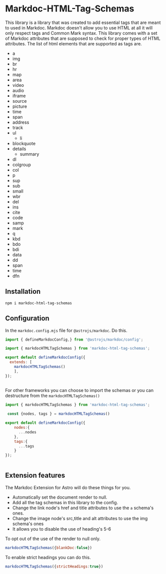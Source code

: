 # Markdoc-HTML-Tag-Schemas

This library is a library that was created to add essential tags that are meant to used in Markdoc.
Markdoc doesn't allow you to use HTML at all it will only respect tags and Common Mark syntax.
This library comes with a set of Markdoc attributes that are supposed to check for proper types
of HTML attributes. The list of html elements that are supported as tags are.

- a
- img
- br
- hr
- map
- area
- video
- audio
- iframe
- source
- picture
- time
- span
- address
- track
- ul
  - li  
- blockquote
- details
  - summary
- dl
- colgroup
- col
- p
- sup
- sub
- small
- wbr
- del
- ins
- cite
- code
- samp
- mark
- q
- kbd
- bdo
- bdi
- data
- dd
- span
- time
- dfn

## Installation

```shell
npm i markdoc-html-tag-schemas
```

## Configuration

In the `markdoc.config.mjs` file for `@astrojs/markdoc`. Do this.

```js
import { defineMarkdocConfig,} from '@astrojs/markdoc/config';

import { markdocHTMLTagSchemas } from 'markdoc-html-tag-schemas';

export default defineMarkdocConfig({
  extends: [
    markdocHTMLTagSchemas()
    ],
});
 
```

For other frameworks you can choose to import the schemas or you can destructure from the `markdocHTMLTagSchemas()`

```js
import { markdocHTMLTagSchemas } from 'markdoc-html-tag-schemas';
  
 const {nodes, tags } = markdocHTMLTagSchemas()

export default defineMarkdocConfig({
    nodes:{
      ...nodes 
    },
    tags:{
      ...tags
    }
});
    
```

## Extension features

The Markdoc Extension for Astro will do these things for you.

- Automatically set the document render to null.
- Add all the tag schemas in this library to the config.
- Change the link node's href and title attributes to use the `a` schema's ones.
- Change the image node's src,title and alt attributes to use the img schema's ones
- It allows you to disable the use of heading's 5-6

To opt out of the use of the render to null only.

```js
markdocHTMLTagSchemas({blankDoc:false})
```

To enable strict headings you can do this.

```js
markdocHTMLTagSchemas({strictHeadings:true})
```
